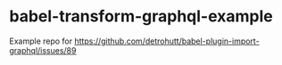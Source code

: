 # babel-transform-graphql-example

Example repo for https://github.com/detrohutt/babel-plugin-import-graphql/issues/89
